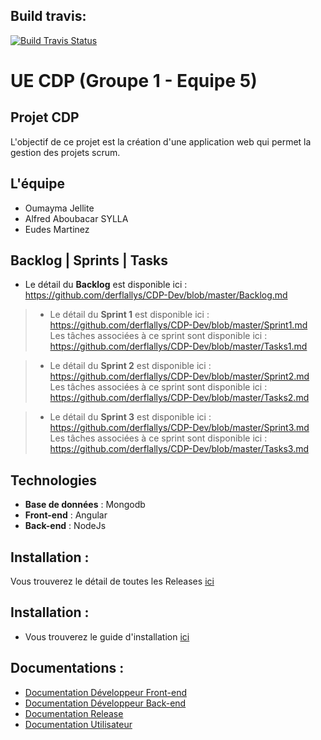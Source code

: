 
## Build travis:

[![Build Travis Status](https://travis-ci.com/derflallys/CDP-Dev.svg?token=gsystqqqLGzAApB6oXpS&branch=master)](https://travis-ci.com/derflallys/CDP-Dev)

# UE CDP (Groupe 1 - Equipe 5)

## Projet CDP 
 L'objectif de ce projet est la création d'une application web qui permet la gestion des projets scrum.


## L'équipe

* Oumayma Jellite
* Alfred Aboubacar SYLLA
* Eudes Martinez

## Backlog | Sprints | Tasks 

* Le détail du **Backlog** est disponible ici : https://github.com/derflallys/CDP-Dev/blob/master/Backlog.md 

> * Le détail du **Sprint 1** est disponible ici : 
>https://github.com/derflallys/CDP-Dev/blob/master/Sprint1.md     
 > Les tâches associées à ce sprint sont disponible ici :
https://github.com/derflallys/CDP-Dev/blob/master/Tasks1.md

> * Le détail du **Sprint 2** est disponible ici : 
>https://github.com/derflallys/CDP-Dev/blob/master/Sprint2.md     
 > Les tâches associées à ce sprint sont disponible ici :
https://github.com/derflallys/CDP-Dev/blob/master/Tasks2.md


> * Le détail du **Sprint 3** est disponible ici : 
>https://github.com/derflallys/CDP-Dev/blob/master/Sprint3.md     
 > Les tâches associées à ce sprint sont disponible ici :
https://github.com/derflallys/CDP-Dev/blob/master/Tasks3.md


## Technologies 
 * **Base de données** :  Mongodb
 * **Front-end** : Angular
 * **Back-end** : NodeJs

## Installation : 
Vous trouverez le détail de toutes les Releases [ici](https://github.com/derflallys/CDP-Dev/blob/master/Release.md
)
  
## Installation : 

*  Vous trouverez le guide d'installation [ici](https://github.com/derflallys/CDP-Dev/blob/master/Install.md)



## Documentations : 

 * [Documentation Développeur Front-end](https://github.com/derflallys/CDP-Dev/blob/master/front-end/Documentation_FrontEnd.md)  
 * [Documentation Développeur Back-end](https://github.com/derflallys/CDP-Dev/blob/master/back-end/Documentation_BackEnd.md) 
 * [Documentation Release](https://github.com/derflallys/CDP-Dev/blob/master/Release.md) 
 * [Documentation Utilisateur](https://github.com/derflallys/CDP-Dev/blob/master/User-Manual.md)  

